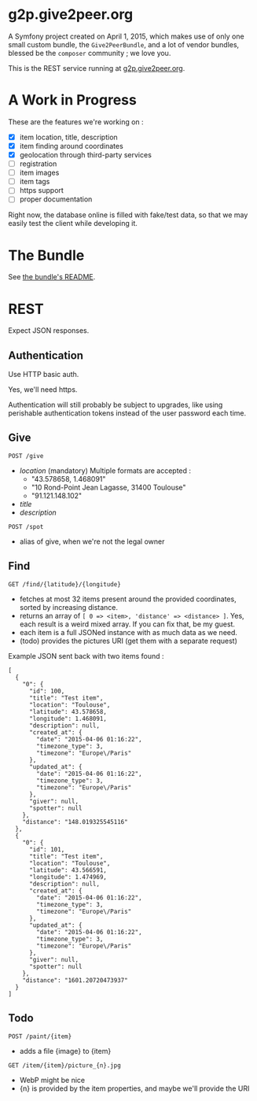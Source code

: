 g2p.give2peer.org
=================

A Symfony project created on April 1, 2015, which makes use of only one small
custom bundle, the `Give2PeerBundle`, and a lot of vendor bundles, blessed be
the `composer` community ; we love you.

This is the REST service running at [g2p.give2peer.org](http://g2p.give2peer.org).

A Work in Progress
==================

These are the features we're working on :

- [X] item location, title, description
- [X] item finding around coordinates
- [X] geolocation through third-party services
- [ ] registration
- [ ] item images
- [ ] item tags
- [ ] https support
- [ ] proper documentation

Right now, the database online is filled with fake/test data, so that we may
easily test the client while developing it.


The Bundle
==========

See [the bundle's README](src/Give2Peer/Give2PeerBundle/README.md).


REST
====

Expect JSON responses.

Authentication
--------------

Use HTTP basic auth.

Yes, we'll need https.

Authentication will still probably be subject to upgrades, like using perishable
authentication tokens instead of the user password each time.


Give
----

`POST /give`
  - *location* (mandatory)
    Multiple formats are accepted :
      - "43.578658, 1.468091"
      - "10 Rond-Point Jean Lagasse, 31400 Toulouse"
      - "91.121.148.102"
  - *title*
  - *description*

`POST /spot`
  - alias of give, when we're not the legal owner


Find
----

`GET /find/{latitude}/{longitude}`
  - fetches at most 32 items present around the provided coordinates,
    sorted by increasing distance.
  - returns an array of `[ 0 => <item>, 'distance' => <distance> ]`.
    Yes, each result is a weird mixed array. If you can fix that, be my guest.
  - each item is a full JSONed instance with as much data as we need.
  - (todo) provides the pictures URI (get them with a separate request)

Example JSON sent back with two items found :

```
[
  {
    "0": {
      "id": 100,
      "title": "Test item",
      "location": "Toulouse",
      "latitude": 43.578658,
      "longitude": 1.468091,
      "description": null,
      "created_at": {
        "date": "2015-04-06 01:16:22",
        "timezone_type": 3,
        "timezone": "Europe\/Paris"
      },
      "updated_at": {
        "date": "2015-04-06 01:16:22",
        "timezone_type": 3,
        "timezone": "Europe\/Paris"
      },
      "giver": null,
      "spotter": null
    },
    "distance": "148.019325545116"
  },
  {
    "0": {
      "id": 101,
      "title": "Test item",
      "location": "Toulouse",
      "latitude": 43.566591,
      "longitude": 1.474969,
      "description": null,
      "created_at": {
        "date": "2015-04-06 01:16:22",
        "timezone_type": 3,
        "timezone": "Europe\/Paris"
      },
      "updated_at": {
        "date": "2015-04-06 01:16:22",
        "timezone_type": 3,
        "timezone": "Europe\/Paris"
      },
      "giver": null,
      "spotter": null
    },
    "distance": "1601.20720473937"
  }
]
```

Todo
----

`POST /paint/{item}`
  - adds a file {image} to {item}


`GET /item/{item}/picture_{n}.jpg`
  - WebP might be nice
  - {n} is provided by the item properties, and maybe we'll provide the URI


